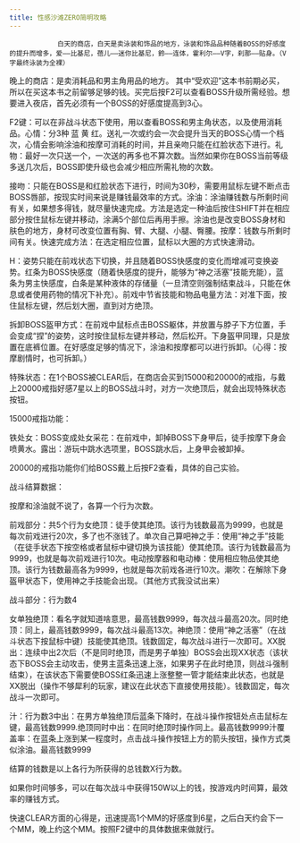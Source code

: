 ```yaml
---
title: 性感沙滩ZERO简明攻略
---
```


                白天的商店，白天是卖泳装和饰品的地方，泳装和饰品品种随着BOSS的好感度的提升而增多，爱——比基尼，蓓儿——迷你比基尼，鈴——连体，霍利尔——V字，刹那——贴身。（V字最终泳装为全裸）

晚上的商店：是卖消耗品和男主角用品的地方。 其中“受欢迎”这本书前期必买，所以在买这本书之前留够足够的钱。买完后按F2可以查看BOSS升级所需经验。想要进入夜店，首先必须有一个BOSS的好感度提高到3心。

F2键：可以在非战斗状态下使用，用以查看BOSS和男主角状态，以及使用消耗品。心情：分3种 蓝 黄 红。送礼一次或约会一次会提升当天的BOSS心情一个档次，心情会影响涂油和按摩可消耗的时间，并且亲吻只能在红脸状态下进行。礼物：最好一次只送一个，一次送的再多也不算次数。当然如果你在BOSS当前等级多送几次后，BOSS即使升级也会减少相应所需礼物的次数。

接吻：只能在BOSS是和红脸状态下进行，时间为30秒，需要用鼠标左键不断点击BOSS唇部，按现实时间来说是赚钱最效率的方式。涂油：涂油赚钱数与所剩时间有关，如果想多得钱，就尽量快速完成。方法是选定一种油后按住SHIFT并在相应部分按住鼠标左键并移动，涂满5个部位后再用手擦。涂油也是改变BOSS身材和肤色的地方，身材可改变位置有胸、臂、大腿、小腿、臀腰。按摩：钱数与所剩时间有关。快速完成方法：在选定相应位置，鼠标以大圈的方式快速滑动。

H：姿势只能在前戏状态下切换，并且随着BOSS快感度的变化而增减可变换姿势。红条为BOSS快感度（随着快感度的提升，能够为“神之活塞”技能充能），蓝条为男主快感度，白条是某种液体的存储量（一旦清空则强制结束战斗，只能在休息或者使用药物的情况下补充）。前戏中节省技能和物品电量方法：对准下面，按住鼠标左键，然后划大圈，直到对方绝顶。

拆卸BOSS盔甲方式：在前戏中鼠标点击BOSS躯体，并放置与脖子下方位置，手会变成“捏”的姿势，这时按住鼠标左键并移动，然后松开。下身盔甲同理，只是放置在底裤位置。在好感度足够的情况下，涂油和按摩都可以进行拆卸。（心得：按摩剧情时，也可拆卸。）

特殊状态：在1个BOSS被CLEAR后，在商店会买到15000和20000的戒指，与戴上20000戒指好感7星以上的BOSS战斗时，对方一次绝顶后，就会出现特殊状态按钮。

15000戒指功能：

铁处女：BOSS变成处女采花：在前戏中，卸掉BOSS下身甲后，徒手按摩下身会喷黄水。露出：游玩中跳水选项里，BOSS跳水后，上身甲会被卸掉。

20000的戒指功能你们给BOSS戴上后按F2查看，具体的自己实验。

战斗结算数据：

按摩和涂油就不说了，各算一个行为次数。

前戏部分：共5个行为女绝顶：徒手使其绝顶。该行为钱数最高为9999，也就是每次前戏进行20次，多了也不涨钱了。单次自己算吧神之手：使用“神之手”技能（在徒手状态下按空格或者鼠标中键切换为该技能）使其绝顶。该行为钱数最高为9999，也就是每次前戏进行10次。电动按摩器和电动棒：使用相应物品使其绝顶。该行为钱数最高各为9999，也就是每次前戏各进行10次。潮吹：在解除下身盔甲状态下，使用神之手技能会出现。（其他方式我没试出来）

战斗部分：行为数4

女单独绝顶：看名字就知道啥意思，最高钱数9999，每次战斗最高20次。同时绝顶：同上，最高钱数9999，每次战斗最高13次。神绝顶：使用“神之活塞”（在战斗状态下按鼠标中键）技能使其绝顶。钱数固定，每次战斗进行一次即可。XX脱出：连续中出2次后（不是同时绝顶，而是男子单独）BOSS会出现XX状态（该状态下BOSS会主动攻击，使男主蓝条迅速上涨，如果男子在此时绝顶，则战斗强制结束），在该状态下需要使BOSS红条迅速上涨整整一管才能结束此状态，也就是XX脱出（操作不够犀利的玩家，建议在此状态下直接使用技能）。钱数固定，每次战斗一次即可。

汁：行为数3中出：在男方单独绝顶后蓝条下降时，在战斗操作按钮处点击鼠标左键，最高钱数9999.绝顶同时中出：在同时绝顶时操作同上。最高钱数9999汁覆盖率：在蓝条上涨到某一程度时，点击战斗操作按钮上方的箭头按钮，操作方式类似涂油。最高钱数9999

结算的钱数是以上各行为所获得的总钱数X行为数。

如果你时间够多，可以在每次战斗中获得150W以上的钱，按游戏内时间算，最效率的赚钱方式。

快速CLEAR方面的心得是，迅速提高1个MM的好感度到6星，之后白天约会下一个MM，晚上约这个MM。按照F2键中的具体数据来做就行。
              
